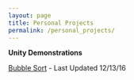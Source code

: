 ```yaml
---
layout: page
title: Personal Projects
permalink: /personal_projects/
---
```


**Unity Demonstrations**

[Bubble Sort](https://jonscott20.github.io/Bubble_Sort/BubbleSort) - Last Updated 12/13/16
